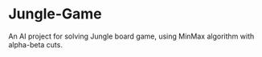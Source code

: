 # Jungle-Game
An AI project for solving Jungle board game, using MinMax algorithm with alpha-beta cuts.
